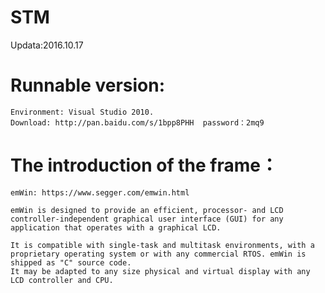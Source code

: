 # STM
Updata:2016.10.17
# Runnable version:     
    Environment: Visual Studio 2010.
    Download: http://pan.baidu.com/s/1bpp8PHH  password：2mq9
    
    
# The introduction of the frame：

    emWin: https://www.segger.com/emwin.html

    emWin is designed to provide an efficient, processor- and LCD controller-independent graphical user interface (GUI) for any     application that operates with a graphical LCD.
 
    It is compatible with single-task and multitask environments, with a proprietary operating system or with any commercial RTOS. emWin is shipped as "C" source code.
    It may be adapted to any size physical and virtual display with any LCD controller and CPU. 
